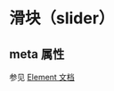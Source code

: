 # 滑块（slider）

<vuep  template="#slide-example"></vuep>

<script v-pre type="text/x-template" id="slide-example">
<template>
  <vue-fa-form :form-item="formItems"
               :get-form-data="getFormData"
               @submit="submit" />
</template>

<script>
export default {
  data() {
    return {
      formItems: [
        {
          label: '数量',
          key: 'number',
          type: 'slider',
          meta: {
            min: 0,
            max: 1,
            step: 0.1,
            showStops: true
          }
        }
      ],
      getFormData: () => ({
        number: 0
      })
    }
  },
  methods: {
    submit(data) {
      console.log(data)
    }
  }
}
</script>
</script>

## meta 属性

参见 [Element 文档](https://element.eleme.cn/#/zh-CN/component/input-number)
